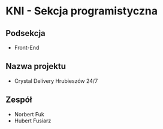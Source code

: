 # KNI - Sekcja programistyczna

## Podsekcja

- Front-End

## Nazwa projektu
- Crystal Delivery Hrubieszów 24/7
## Zespół
- Norbert Fuk
- Hubert Fusiarz